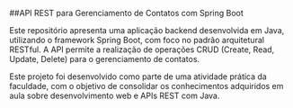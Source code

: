 ##API REST para Gerenciamento de Contatos com Spring Boot

Este repositório apresenta uma aplicação backend desenvolvida em Java, utilizando o framework Spring Boot, com foco no padrão arquitetural RESTful. A API permite a realização de operações CRUD (Create, Read, Update, Delete) para o gerenciamento de contatos.

Este projeto foi desenvolvido como parte de uma atividade prática da faculdade, com o objetivo de consolidar os conhecimentos adquiridos em aula sobre desenvolvimento web e APIs REST com Java.

